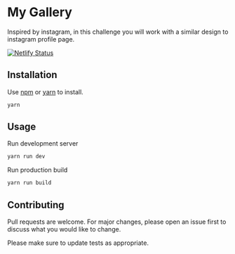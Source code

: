 # My Gallery

Inspired by instagram, in this challenge you will work with a similar design to instagram profile page.

[![Netlify Status](https://api.netlify.com/api/v1/badges/9bebd7eb-eed9-492a-b527-3b079ea421f8/deploy-status)](https://app.netlify.com/sites/angry-hamilton-dee5b6/deploys)

## Installation

Use [npm](https://www.npmjs.com/) or [yarn](https://yarnpkg.com/) to install.

```bash
yarn
```

## Usage

Run development server

```bash
yarn run dev
```

Run production build

```bash
yarn run build
```

## Contributing

Pull requests are welcome. For major changes, please open an issue first to discuss what you would like to change.

Please make sure to update tests as appropriate.

